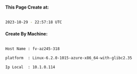 
   
#### This Page Create at:

```bash

2023-10-29 - 22:57:18 UTC

```

#### Create By Machine:

```bash

Host Name : fv-az245-318

platform  : Linux-6.2.0-1015-azure-x86_64-with-glibc2.35

Ip Local  : 10.1.0.114

```

